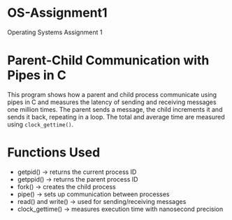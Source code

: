 # OS-Assignment1
Operating Systems Assignment 1
# Parent-Child Communication with Pipes in C

This program shows how a parent and child process communicate using pipes in C and measures the latency of sending and receiving messages one million times. The parent sends a message, the child increments it and sends it back, repeating in a loop. The total and average time are measured using `clock_gettime()`.

# Functions Used

* getpid() → returns the current process ID
* getppid() → returns the parent process ID
* fork() → creates the child process
* pipe() → sets up communication between processes
* read() and write() → used for sending/receiving messages
* clock_gettime() → measures execution time with nanosecond precision
